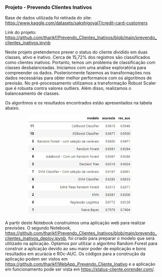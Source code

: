 ### Projeto - Prevendo Clientes Inativos

Base de dados utilizada foi retirada do site: https://www.kaggle.com/datasets/sakshigoyal7/credit-card-customers

Link do projeto: https://github.com/tharikf/Prevendo_Clientes_Inativos/blob/main/prevendo_clientes_inativos.ipynb

Neste projeto pretendemos prever o status do cliente dividido em duas classes, ativo e inativo. Cerca de 15,72% dos registros são classificados como clientes inativos. Portanto, temos um problema de classificação com classes desbalanceadas. Iniciamos com uma análise exploratória para compreender os dados. Posteriormente fazemos as transformações nos dados necessárias para obter melhor performance com os algoritmos de previsão. No pré-processamento utilizamos a transformação Robust Scaler que é robusta contra valores outliers. Além disso, realizamos o balanceamento de classes.

Os algoritmos e os resultados encontrados estão apresentados na tabela abaixo.

<p align="center">
  <img src="scores_algoritmos.jpg" width="350" title="hover text">
</p>

A partir deste Notebook construímos uma aplicação web para realizar previsões. O segundo Notebook, https://github.com/tharikf/Prevendo_Clientes_Inativos/blob/main/prevendo_clientes_inativos_deploy.ipynb, foi criado para preparar o modelo que será utilizado na aplicação. Optamos por utilizar o algoritmo Random Forest para construir a aplicação devido ao seu maior poder de explicação e bons resultados em acurácia e ROc-AUC. Os códigos para a construção da aplicação podem ser vistos em https://github.com/tharikf/WebApp_Prevendo_Cliente_Inativo e a aplicação em funcionamento pode ser vista em https://status-cliente.onrender.com/.

